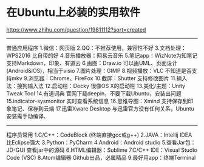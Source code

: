 # 在Ubuntu上必装的实用软件


https://www.zhihu.com/question/19811112?sort=created

--------------------------------------------
普通应用程序
1.微信：网页版
2.QQ：不推荐使用，兼容性不好
3.文档处理：WPS2016  比自带的好
4.音乐播放器：网易云音乐
5.笔记app：WizNote为知笔记 支持Markdown，印象、有道云
6.画图：Draw.io 可以画UML、页面设计(Android&iOS)，相当于visio
7.图片处理：GIMP
8.视频播放：VLC 不知道是否支持mkv
9.浏览器：Chrome、FireFox
10.截屏：Shutter  支持修改图片
11.输入法：搜狗输入法
12.启动栏：Docky  很像OS X的启动栏
13.美化/主题：Unity Tweak Tool
14.有道词典 官网下载deepin，不要下载Ubuntu，安装出问题
15.indicator-sysmonitor  实时查看系统信息
16.思维导图：Xmind  支持保存到印象笔记、保存到云端
17.迅雷Xware Desktop  与迅雷官方没有任何关系，Ubuntu安装需手动编译、

--------------------------------------
程序员常用
1.C/C++：CodeBlock  (终端直接gcc或g++)
2.JAVA：Intellij IDEA  比Eclipse强大
3.Python：PyCharm
4.Android：Android studio
5.查看Jar包：JD-GUI  查看jar中的源码
6.HTML编辑器：Sublime
7.C/C++ IDE：Visual Studio Code (VSC)
8.Atom编辑器  Github出品，必属精品
9.最好用app：终端Terminal



